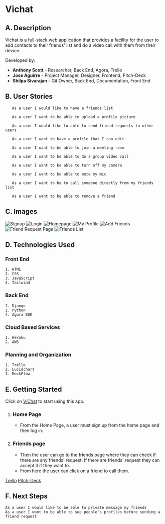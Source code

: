 # Vichat
## A. Description
   Vichat is a full-stack web application that provides a facility for the user to add contacts to their friends' list and do a video call with them from their device.
   
Developed by: 
- **Anthony Scott** - Researcher, Back End, Agora, Trello
- **Jose Aguirre** - Project Manager, Designer, Frontend, Pitch-Deck
- **Shilpa Sivarajan** - Git Owner, Back End, Documentation, Front End
   
## B. User Stories
```
   As a user I would like to have a friends list
	 
   As a user I want to be able to upload a profile picture
	 
   As a user I would like to able to send friend requests to other users
	 
   As a user I want to have a profile that I can edit
	 
   As a user I want to be able to join a meeting room
	 
   As a user I want to be able to do a group video call
	 
   As a user I want to be able to turn off my camera
	 
   As a user I want to be able to mute my mic
	 
   As a user I want to be to call someone directly from my friends list
   
   As a user I want to be able to remove a friend
 ```     
## C. Images
![Signup](staticfiles/images/signup.png)
![Login](staticfiles/images/login.png)
![Homepage](staticfiles/images/homepage.png)
![My Profile](staticfiles/images/my_profile.png)
![Add Friends](staticfiles/images/nofriends.png)
![Friend Request Page](staticfiles/images/friendrequests.png)
![Friends List](staticfiles/images/friendslist.png)

## D. Technologies Used
### Front End
```
1. HTML
2. CSS
3. JavaScript
4. Tailwind
```
### Back End
```
1. Django 
2. Python
4. Agora SDK
```
### Cloud Based Services
```
1. Heroku
2. AWS
```
### Planning and Organization
```
1. Trello
2. Lucidchart
3. MockFlow
```


## E. Getting Started
Click on [ViChat](https://vichat-messaging-app.herokuapp.com/) to start using this app. 
1) ### Home Page 
	- From the Home Page, a user must sign up from the home page and then log in. 
2) ### Friends page
	- Then the user can go to the friends page where they can check if there are any friends' request. If there are friends' request they can accept it if they want to. 
	- From here the user can click on a friend to call them. 

[Trello](https://trello.com/b/Bmb9slUC/vichat)
[Pitch-Deck](https://docs.google.com/presentation/d/1GbR_fqQisto-ir7I3y6MpyYkky7ufAgbPJGofFDB11w/edit?usp=sharing)

## F. Next Steps
```
As a user I would like to be able to private message my friends
As a user I want to be able to see people's profiles before sending a friend request
```			
